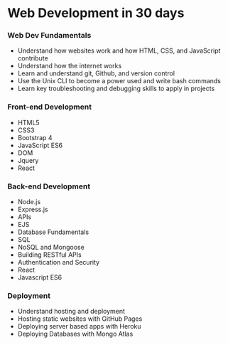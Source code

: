 # Web Development in 30 days 

### Web Dev Fundamentals  

- Understand how websites work and how HTML, CSS, and JavaScript contribute
- Understand how the internet works
- Learn and understand git, Github, and version control
- Use the Unix CLI to become a power used and write bash commands
- Learn key troubleshooting and debugging skills to apply in projects

### Front-end Development 

- HTML5
- CSS3
- Bootstrap 4
- JavaScript ES6
- DOM
- Jquery 
- React

### Back-end Development

- Node.js
- Express.js
- APIs
- EJS
- Database Fundamentals 
- SQL 
- NoSQL and Mongoose
- Building RESTful APIs
- Authentication and Security
- React
- Javascript ES6

### Deployment 

- Understand hosting and deployment
- Hosting static websites with GitHub Pages
- Deploying server based apps with Heroku
- Deploying Databases with Mongo Atlas

